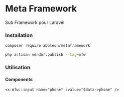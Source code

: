 # Meta Framework
Sub Framework pour Laravel 
### Installation

```bash
composer require aboleon/metaframework`

php artisan vendor:publish --tag=mfw
```
### Utilisation

#### Components
    
```blade
<x-mfw::input name="phone" :value="$data->phone" />
```